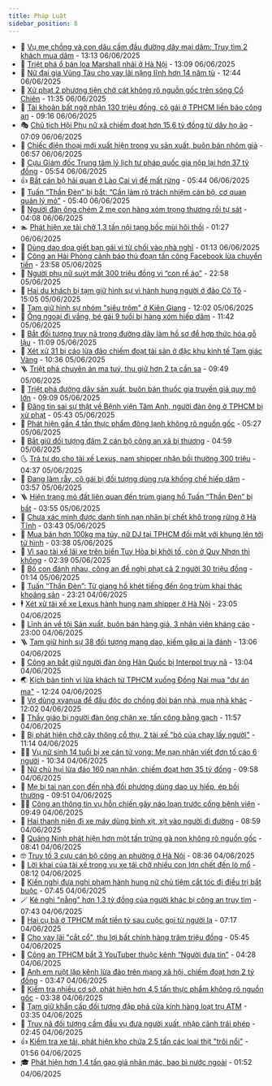 ```yaml
---
title: Pháp Luật
sidebar_position: 8
---
```


<!-- dantri-phap-luat:START -->
- 🌊 [Vụ mẹ chồng và con dâu cầm đầu đường dây mại dâm: Truy tìm 2 khách mua dâm](https://dantri.com.vn/phap-luat/vu-me-chong-va-con-dau-cam-dau-duong-day-mai-dam-truy-tim-2-khach-mua-dam-20250606183058995.htm) - 13:13 06/06/2025
- 🐲 [Triệt phá ổ bán loa Marshall nhái ở Hà Nội](https://dantri.com.vn/phap-luat/triet-pha-o-ban-loa-marshall-nhai-o-ha-noi-20250606192654014.htm) - 13:09 06/06/2025
- 🌁 [Nữ đại gia Vũng Tàu cho vay lãi nặng lĩnh hơn 14 năm tù](https://dantri.com.vn/phap-luat/nu-dai-gia-vung-tau-cho-vay-lai-nang-linh-hon-14-nam-tu-20250606184215470.htm) - 12:44 06/06/2025
- 🎃 [Xử phạt 2 phương tiện chở cát không rõ nguồn gốc trên sông Cổ Chiên](https://dantri.com.vn/phap-luat/xu-phat-2-phuong-tien-cho-cat-khong-ro-nguon-goc-tren-song-co-chien-20250606182223459.htm) - 11:35 06/06/2025
- 🦅 [Tài khoản bất ngờ nhận 130 triệu đồng, cô gái ở TPHCM liền báo công an](https://dantri.com.vn/phap-luat/tai-khoan-bat-ngo-nhan-130-trieu-dong-co-gai-o-tphcm-lien-bao-cong-an-20250606155305587.htm) - 09:16 06/06/2025
- 🎭 [Chủ tịch Hội Phụ nữ xã chiếm đoạt hơn 15,6 tỷ đồng từ dây họ ảo](https://dantri.com.vn/phap-luat/chu-tich-hoi-phu-nu-xa-chiem-doat-hon-156-ty-dong-tu-day-ho-ao-20250606135553000.htm) - 07:09 06/06/2025
- 🤗 [Chiếc điện thoại mới xuất hiện trong vụ sản xuất, buôn bán nhôm giả](https://dantri.com.vn/phap-luat/chiec-dien-thoai-moi-xuat-hien-trong-vu-san-xuat-buon-ban-nhom-gia-20250606133608568.htm) - 06:57 06/06/2025
- 🚀 [Cựu Giám đốc Trung tâm lý lịch tư pháp quốc gia nộp lại hơn 37 tỷ đồng](https://dantri.com.vn/phap-luat/cuu-giam-doc-trung-tam-ly-lich-tu-phap-quoc-gia-nop-lai-hon-37-ty-dong-20250606115047613.htm) - 05:54 06/06/2025
- 👍 [Bắt cán bộ hải quan ở Lào Cai vì để mất rừng](https://dantri.com.vn/phap-luat/bat-can-bo-hai-quan-o-lao-cai-vi-de-mat-rung-20250606124008975.htm) - 05:44 06/06/2025
- 🧐 [Tuấn “Thần Đèn” bị bắt: “Cần làm rõ trách nhiệm cán bộ, cơ quan quản lý mỏ”](https://dantri.com.vn/phap-luat/tuan-than-den-bi-bat-can-lam-ro-trach-nhiem-can-bo-co-quan-quan-ly-mo-20250606114200557.htm) - 05:40 06/06/2025
- 🫶 [Người đàn ông chém 2 mẹ con hàng xóm trọng thương rồi tự sát](https://dantri.com.vn/phap-luat/nguoi-dan-ong-chem-2-me-con-hang-xom-trong-thuong-roi-tu-sat-20250606103908199.htm) - 04:08 06/06/2025
- 🏊 [Phát hiện xe tải chở 1,3 tấn nội tạng bốc mùi hôi thối](https://dantri.com.vn/phap-luat/phat-hien-xe-tai-cho-13-tan-noi-tang-boc-mui-hoi-thoi-20250606073159174.htm) - 01:27 06/06/2025
- 🌋 [Dùng dao dọa giết bạn gái vì từ chối vào nhà nghỉ](https://dantri.com.vn/phap-luat/dung-dao-doa-giet-ban-gai-vi-tu-choi-vao-nha-nghi-20250606070505241.htm) - 01:13 06/06/2025
- 👹 [Công an Hải Phòng cảnh báo thủ đoạn tấn công Facebook lừa chuyển tiền](https://dantri.com.vn/phap-luat/cong-an-hai-phong-canh-bao-thu-doan-tan-cong-facebook-lua-chuyen-tien-20250606064158380.htm) - 23:58 05/06/2025
- 🫣 [Người phụ nữ suýt mất 300 triệu đồng vì “con rể ảo”](https://dantri.com.vn/phap-luat/nguoi-phu-nu-suyt-mat-300-trieu-dong-vi-con-re-ao-20250605194519628.htm) - 22:58 05/06/2025
- 🎃 [Hai du khách bị tạm giữ hình sự vì hành hung người ở đảo Cô Tô](https://dantri.com.vn/phap-luat/hai-du-khach-bi-tam-giu-hinh-su-vi-hanh-hung-nguoi-o-dao-co-to-20250605213626689.htm) - 15:05 05/06/2025
- 🌝 [Tạm giữ hình sự nhóm &quot;siêu trộm&quot; ở Kiên Giang](https://dantri.com.vn/phap-luat/tam-giu-hinh-su-nhom-sieu-trom-o-kien-giang-20250605170311106.htm) - 12:02 05/06/2025
- 🚀 [Ông ngoại đi vắng, bé gái 9 tuổi bị hàng xóm hiếp dâm](https://dantri.com.vn/phap-luat/ong-ngoai-di-vang-be-gai-9-tuoi-bi-hang-xom-hiep-dam-20250605180822890.htm) - 11:42 05/06/2025
- 🥷 [Bắt đối tượng truy nã trong đường dây làm hồ sơ để hợp thức hóa gỗ lậu](https://dantri.com.vn/phap-luat/bat-doi-tuong-truy-na-trong-duong-day-lam-ho-so-de-hop-thuc-hoa-go-lau-20250605174513662.htm) - 11:09 05/06/2025
- 👺 [Xét xử 31 bị cáo lừa đảo chiếm đoạt tài sản ở đặc khu kinh tế Tam giác Vàng](https://dantri.com.vn/phap-luat/xet-xu-31-bi-cao-lua-dao-chiem-doat-tai-san-o-dac-khu-kinh-te-tam-giac-vang-20250605172544186.htm) - 10:36 05/06/2025
- 🪜 [Triệt phá chuyên án ma tuý, thu giữ hơn 2 tạ cần sa](https://dantri.com.vn/phap-luat/triet-pha-chuyen-an-ma-tuy-thu-giu-hon-2-ta-can-sa-20250605162018409.htm) - 09:49 05/06/2025
- 🦄 [Triệt phá đường dây sản xuất, buôn bán thuốc gia truyền giả quy mô lớn](https://dantri.com.vn/phap-luat/triet-pha-duong-day-san-xuat-buon-ban-thuoc-gia-truyen-gia-quy-mo-lon-20250605150919041.htm) - 09:09 05/06/2025
- 🦍 [Đăng tin sai sự thật về Bệnh viện Tâm Anh, người đàn ông ở TPHCM bị xử phạt](https://dantri.com.vn/phap-luat/dang-tin-sai-su-that-ve-benh-vien-tam-anh-nguoi-dan-ong-o-tphcm-bi-xu-phat-20250605122125317.htm) - 05:43 05/06/2025
- 🌁 [Phát hiện gần 4 tấn thực phẩm đông lạnh không rõ nguồn gốc](https://dantri.com.vn/phap-luat/phat-hien-gan-4-tan-thuc-pham-dong-lanh-khong-ro-nguon-goc-20250605115113371.htm) - 05:27 05/06/2025
- 💯 [Bắt giữ đối tượng đâm 2 cán bộ công an xã bị thương](https://dantri.com.vn/phap-luat/bat-giu-doi-tuong-dam-2-can-bo-cong-an-xa-bi-thuong-20250605113836300.htm) - 04:59 05/06/2025
- 🌜 [Trả tự do cho tài xế Lexus, nam shipper nhận bồi thường 300 triệu](https://dantri.com.vn/phap-luat/tra-tu-do-cho-tai-xe-lexus-nam-shipper-nhan-boi-thuong-300-trieu-20250605112110601.htm) - 04:37 05/06/2025
- 👹 [Đang làm rẫy, cô gái bị đối tượng dùng rựa khống chế hiếp dâm](https://dantri.com.vn/phap-luat/dang-lam-ray-co-gai-bi-doi-tuong-dung-rua-khong-che-hiep-dam-20250605105214166.htm) - 03:57 05/06/2025
- 🪜 [Hiện trạng mỏ đất liên quan đến trùm giang hồ Tuấn “Thần Đèn” bị bắt](https://dantri.com.vn/phap-luat/hien-trang-mo-dat-lien-quan-den-trum-giang-ho-tuan-than-den-bi-bat-20250605104000067.htm) - 03:55 05/06/2025
- 🦩 [Chưa xác minh được danh tính nạn nhân bị chết khô trong rừng ở Hà Tĩnh](https://dantri.com.vn/phap-luat/chua-xac-minh-duoc-danh-tinh-nan-nhan-bi-chet-kho-trong-rung-o-ha-tinh-20250605100608672.htm) - 03:43 05/06/2025
- 💂 [Mua bán hơn 100kg ma túy, nữ DJ tại TPHCM đối mặt với khung lên tới tử hình](https://dantri.com.vn/phap-luat/mua-ban-hon-100kg-ma-tuy-nu-dj-tai-tphcm-doi-mat-voi-khung-len-toi-tu-hinh-20250605094235965.htm) - 03:38 05/06/2025
- 💃 [Vì sao tài xế lái xe trên biển Tuy Hòa bị khởi tố, còn ở Quy Nhơn thì không](https://dantri.com.vn/phap-luat/vi-sao-tai-xe-lai-xe-tren-bien-tuy-hoa-bi-khoi-to-con-o-quy-nhon-thi-khong-20250605090312496.htm) - 02:39 05/06/2025
- 🧐 [Bố con đánh nhau, công an đề nghị phạt cả 2 người 30 triệu đồng](https://dantri.com.vn/phap-luat/bo-con-danh-nhau-cong-an-de-nghi-phat-ca-2-nguoi-30-trieu-dong-20250605072726082.htm) - 01:14 05/06/2025
- 🤗 [Tuấn “Thần Đèn”: Từ giang hồ khét tiếng đến ông trùm khai thác khoáng sản](https://dantri.com.vn/phap-luat/tuan-than-den-tu-giang-ho-khet-tieng-den-ong-trum-khai-thac-khoang-san-20250604182638350.htm) - 23:21 04/06/2025
- 🕴 [Xét xử tài xế xe Lexus hành hung nam shipper ở Hà Nội](https://dantri.com.vn/phap-luat/xet-xu-tai-xe-xe-lexus-hanh-hung-nam-shipper-o-ha-noi-20250605005320794.htm) - 23:05 04/06/2025
- 🐎 [Lĩnh án về tội Sản xuất, buôn bán hàng giả, 3 nhân viên kháng cáo](https://dantri.com.vn/phap-luat/linh-an-ve-toi-san-xuat-buon-ban-hang-gia-3-nhan-vien-khang-cao-20250605004521929.htm) - 23:00 04/06/2025
- 🪜 [Tạm giữ hình sự 38 đối tượng mang dao, kiếm gặp ai là đánh](https://dantri.com.vn/phap-luat/tam-giu-hinh-su-38-doi-tuong-mang-dao-kiem-gap-ai-la-danh-20250604184708109.htm) - 13:06 04/06/2025
- 🤭 [Công an bắt giữ người đàn ông Hàn Quốc bị Interpol truy nã](https://dantri.com.vn/phap-luat/cong-an-bat-giu-nguoi-dan-ong-han-quoc-bi-interpol-truy-na-20250604195100298.htm) - 13:04 04/06/2025
- 🌏 [Kịch bản tinh vi lừa khách từ TPHCM xuống Đồng Nai mua &quot;dự án ma&quot;](https://dantri.com.vn/phap-luat/kich-ban-tinh-vi-lua-khach-tu-tphcm-xuong-dong-nai-mua-du-an-ma-20250604182257832.htm) - 12:24 04/06/2025
- 🎃 [Vợ dùng xyanua để đầu độc do chồng đòi bán nhà, mua nhà khác](https://dantri.com.vn/phap-luat/vo-dung-xyanua-de-dau-doc-do-chong-doi-ban-nha-mua-nha-khac-20250604185707900.htm) - 12:02 04/06/2025
- 🗽 [Thầy giáo bị người đàn ông chặn xe, tấn công bằng gạch](https://dantri.com.vn/phap-luat/thay-giao-bi-nguoi-dan-ong-chan-xe-tan-cong-bang-gach-20250604172208508.htm) - 11:57 04/06/2025
- 🌁 [Bị phát hiện chở cây thông cổ thụ, 2 tài xế &quot;bỏ của chạy lấy người&quot;](https://dantri.com.vn/phap-luat/bi-phat-hien-cho-cay-thong-co-thu-2-tai-xe-bo-cua-chay-lay-nguoi-20250604171919619.htm) - 11:14 04/06/2025
- 🧑‍💻 [Vụ nữ sinh 14 tuổi bị xe cán tử vong: Mẹ nạn nhân viết đơn tố cáo 6 người](https://dantri.com.vn/phap-luat/vu-nu-sinh-14-tuoi-bi-xe-can-tu-vong-me-nan-nhan-viet-don-to-cao-6-nguoi-20250604162529180.htm) - 10:34 04/06/2025
- 🌮 [Nữ chủ hụi lừa đảo 160 nạn nhân, chiếm đoạt hơn 35 tỷ đồng](https://dantri.com.vn/phap-luat/nu-chu-hui-lua-dao-160-nan-nhan-chiem-doat-hon-35-ty-dong-20250604164857355.htm) - 09:58 04/06/2025
- 🤗 [Mẹ bị tai nạn con đến nhà đối phương dùng dao uy hiếp, ép bồi thường](https://dantri.com.vn/phap-luat/me-bi-tai-nan-con-den-nha-doi-phuong-dung-dao-uy-hiep-ep-boi-thuong-20250604163806006.htm) - 09:51 04/06/2025
- 👨‍🏫 [Công an thông tin vụ hỗn chiến gây náo loạn trước cổng bệnh viện](https://dantri.com.vn/phap-luat/cong-an-thong-tin-vu-hon-chien-gay-nao-loan-truoc-cong-benh-vien-20250604163726606.htm) - 09:49 04/06/2025
- 🎉 [Hai thanh niên đi xe máy dùng bình xịt, xịt vào người đi đường](https://dantri.com.vn/phap-luat/hai-thanh-nien-di-xe-may-dung-binh-xit-xit-vao-nguoi-di-duong-20250604154856026.htm) - 08:59 04/06/2025
- 🤗 [Quảng Ninh phát hiện hơn một tấn trứng gà non không rõ nguồn gốc](https://dantri.com.vn/phap-luat/quang-ninh-phat-hien-hon-mot-tan-trung-ga-non-khong-ro-nguon-goc-20250604153756190.htm) - 08:41 04/06/2025
- 🤓 [Truy tố 3 cựu cán bộ công an phường ở Hà Nội](https://dantri.com.vn/phap-luat/truy-to-3-cuu-can-bo-cong-an-phuong-o-ha-noi-20250604153006039.htm) - 08:36 04/06/2025
- 👹 [Lời khai của tài xế trong vụ xe tải chở nhiều con lợn chết đến lò mổ](https://dantri.com.vn/phap-luat/loi-khai-cua-tai-xe-trong-vu-xe-tai-cho-nhieu-con-lon-chet-den-lo-mo-20250604145442065.htm) - 08:12 04/06/2025
- 🐘 [Kiến nghị đưa nghi phạm hành hung nữ chủ tiệm cắt tóc đi điều trị bắt buộc](https://dantri.com.vn/phap-luat/kien-nghi-dua-nghi-pham-hanh-hung-nu-chu-tiem-cat-toc-di-dieu-tri-bat-buoc-20250604143059280.htm) - 07:45 04/06/2025
- 🪄 [Kẻ nghi &quot;nẫng&quot; hơn 1,3 tỷ đồng của người khác bị công an truy tìm](https://dantri.com.vn/phap-luat/ke-nghi-nang-hon-13-ty-dong-cua-nguoi-khac-bi-cong-an-truy-tim-20250604143259608.htm) - 07:43 04/06/2025
- 💄 [Hai cụ bà ở TPHCM mất tiền tỷ sau cuộc gọi từ người lạ](https://dantri.com.vn/phap-luat/hai-cu-ba-o-tphcm-mat-tien-ty-sau-cuoc-goi-tu-nguoi-la-20250603100344658.htm) - 07:17 04/06/2025
- 🐎 [Cho vay lãi &quot;cắt cổ&quot;, thu lợi bất chính hàng trăm triệu đồng](https://dantri.com.vn/phap-luat/cho-vay-lai-cat-co-thu-loi-bat-chinh-hang-tram-trieu-dong-20250604120304667.htm) - 05:45 04/06/2025
- 💯 [Công an TPHCM bắt 3 YouTuber thuộc kênh “Người đưa tin”](https://dantri.com.vn/phap-luat/cong-an-tphcm-bat-3-youtuber-thuoc-kenh-nguoi-dua-tin-20250604112144772.htm) - 04:28 04/06/2025
- 💯 [Anh em ruột lập kênh lừa đảo trên mạng xã hội, chiếm đoạt hơn 2 tỷ đồng](https://dantri.com.vn/phap-luat/anh-em-ruot-lap-kenh-lua-dao-tren-mang-xa-hoi-chiem-doat-hon-2-ty-dong-20250604100132823.htm) - 03:47 04/06/2025
- 🌈 [Kiểm tra nhiều cơ sở, phát hiện hơn 4,5 tấn thực phẩm không rõ nguồn gốc](https://dantri.com.vn/phap-luat/kiem-tra-nhieu-co-so-phat-hien-hon-45-tan-thuc-pham-khong-ro-nguon-goc-20250604100058939.htm) - 03:38 04/06/2025
- 🧠 [Tạm giữ khẩn cấp đối tượng đập phá cửa kính hàng loạt trụ ATM](https://dantri.com.vn/phap-luat/tam-giu-khan-cap-doi-tuong-dap-pha-cua-kinh-hang-loat-tru-atm-20250604095812487.htm) - 03:35 04/06/2025
- 🌈 [Truy nã đối tượng cầm đầu vụ đưa người xuất, nhập cảnh trái phép](https://dantri.com.vn/phap-luat/truy-na-doi-tuong-cam-dau-vu-dua-nguoi-xuat-nhap-canh-trai-phep-20250604092616519.htm) - 02:45 04/06/2025
- 👍 [Kiểm tra xe tải, phát hiện kho chứa 2,5 tấn các loại thịt &quot;trôi nổi&quot;](https://dantri.com.vn/phap-luat/kiem-tra-xe-tai-phat-hien-kho-chua-25-tan-cac-loai-thit-troi-noi-20250604083619254.htm) - 01:56 04/06/2025
- 🎓 [Phát hiện hơn 1,4 tấn gạo giả nhãn mác, bao bì nước ngoài](https://dantri.com.vn/phap-luat/phat-hien-hon-14-tan-gao-gia-nhan-mac-bao-bi-nuoc-ngoai-20250604084209757.htm) - 01:52 04/06/2025<!-- dantri-phap-luat:END -->

